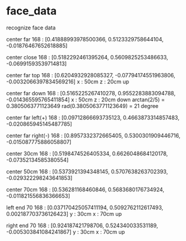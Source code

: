 # face_data
recognize face data

center far
168 :  [0.41888993978500366, 0.5123329758644104, -0.01876467652618885]

center close
168 :  [0.5182292461395264, 0.5609825253486633, -0.06991593539714813]

center far top
168 :  [0.6204932928085327, -0.07794174551963806, -0.0032066397834569216] 
x : 50cm z : 20cm up 

center far down
168 :  [0.5165225267410278, 0.9552283883094788, -0.014365595765411854]
x : 50cm z : 20cm down
arctan(2/5) = 0.3805063771123649
rad(0.3805063771123649) = 21 degree

center far left(+)
168 :  [0.09712866693735123, 0.4663873314857483, -0.020865945145487785]

center far right(-)
168 :  [0.8957332372665405, 0.5300301909446716, -0.015087775886058807]


center 30cm
168 :  [0.5198474526405334, 0.6626048684120178, -0.07352134585380554]

center 50cm
168 :  [0.5373921394348145, 0.5707638263702393, -0.029322298243641853]

center 70cm
168 :  [0.536281168460846, 0.5683680176734924, -0.011821556836366653]

left end 70
168 :  [0.037170425057411194, 0.5092762112617493, 0.002187703736126423]
y : 30cm x : 70cm up

right end 70
168 :  [0.924187421798706, 0.524340033531189, -0.005303841084241867]
y : 30cm x : 70cm up